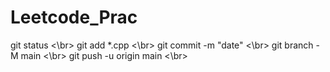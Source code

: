 # Leetcode_Prac

git status <\br>
git add *.cpp <\br>
git commit -m "date" <\br>
git branch -M main <\br>
git push -u origin main <\br>
